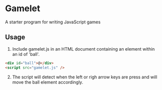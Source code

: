 # Gamelet

A starter program for writing JavaScript games

## Usage

1. Include gamelet.js in an HTML document containing an
   element within an id of 'ball'.

```html
<div id="ball">@</div>
<script src="gamelet.js" />
```

2. The script will detect when the left or righ arrow
   keys are press and will move the ball element
   accordingly.
